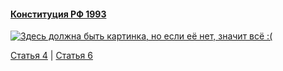 #### [Конституция РФ 1993](https://lalawland.github.io/eurasia/russia/const)

[![Здесь должна быть картинка, но если её нет, значит всё :(](https://sun9-west.userapi.com/sun9-72/s/v1/ig2/gQXHF5vFEOu9p8JGMLVV3z_YIkpSedZHqPpb_u8jWA4bopxevBGwrzSL1VZoowVcTqJbrSOOMEWyf_rmeBkR6v7l.jpg?size=1280x720&quality=95&type=album)](https://sun9-west.userapi.com/sun9-72/s/v1/ig2/gQXHF5vFEOu9p8JGMLVV3z_YIkpSedZHqPpb_u8jWA4bopxevBGwrzSL1VZoowVcTqJbrSOOMEWyf_rmeBkR6v7l.jpg?size=1280x720&quality=95&type=album)

[Статья 4](https://lalawland.github.io/eurasia/russia/const/art4) | [Статья 6](https://lalawland.github.io/eurasia/russia/const/art6)
